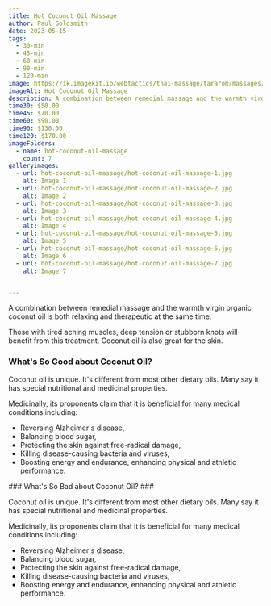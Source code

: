 ```yaml
---
title: Hot Coconut Oil Massage
author: Paul Goldsmith
date: 2023-05-15
tags:
  - 30-min
  - 45-min
  - 60-min
  - 90-min
  - 120-min
image: https://ik.imagekit.io/webtactics/thai-massage/tararom/massages/Thai-Hot-Coconut-Oil-Massage_q_DgdLvtM6.jpg
imageAlt: Hot Coconut Oil Massage
description: A combination between remedial massage and the warmth virgin organic coconut oil is both relaxing and therapeutic at the same time. Those with tired aching muscles, deep tension or stubborn knots will benefit from this treatment. Coconut oil is also great for the skin.
time30: $50.00
time45: $70.00
time60: $90.00
time90: $130.00
time120: $170.00
imageFolders:
  - name: hot-coconut-oil-massage
    count: 7
galleryimages:
  - url: hot-coconut-oil-massage/hot-coconut-oil-massage-1.jpg
    alt: Image 1
  - url: hot-coconut-oil-massage/hot-coconut-oil-massage-2.jpg
    alt: Image 2
  - url: hot-coconut-oil-massage/hot-coconut-oil-massage-3.jpg
    alt: Image 3
  - url: hot-coconut-oil-massage/hot-coconut-oil-massage-4.jpg
    alt: Image 4
  - url: hot-coconut-oil-massage/hot-coconut-oil-massage-5.jpg
    alt: Image 5
  - url: hot-coconut-oil-massage/hot-coconut-oil-massage-6.jpg
    alt: Image 6
  - url: hot-coconut-oil-massage/hot-coconut-oil-massage-7.jpg
    alt: Image 7


---
```




A combination between remedial massage and the warmth virgin organic coconut oil is both relaxing and therapeutic at the same time. 

Those with tired aching muscles, deep tension or stubborn knots will benefit from this treatment. Coconut oil is also great for the skin.

### What's So Good about Coconut Oil? ###

Coconut oil is unique. It's different from most other dietary oils. Many say it has special nutritional and medicinal properties.

Medicinally, its proponents claim that it is beneficial for many medical conditions including:
- Reversing Alzheimer's disease,
- Balancing blood sugar,
- Protecting the skin against free-radical damage,
- Killing disease-causing bacteria and viruses,
- Boosting energy and endurance, enhancing physical and athletic performance.

<div class="recipesmethod">
### What's So Bad about Coconut Oil? ###

Coconut oil is unique. It's different from most other dietary oils. Many say it has special nutritional and medicinal properties.

Medicinally, its proponents claim that it is beneficial for many medical conditions including:
- Reversing Alzheimer's disease,
- Balancing blood sugar,
- Protecting the skin against free-radical damage,
- Killing disease-causing bacteria and viruses,
- Boosting energy and endurance, enhancing physical and athletic performance.
</div>


